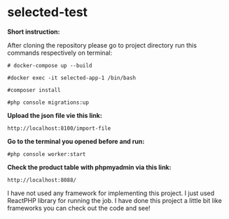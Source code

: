 # selected-test

**Short instruction:**

After cloning the repository please go to project directory run this commands respectively on terminal:
````
# docker-compose up --build

#docker exec -it selected-app-1 /bin/bash

#composer install

#php console migrations:up
````

**Upload the json file vie this link:**
````
http://localhost:8100/import-file
````
**Go to the terminal you opened before and run:**
````
#php console worker:start
````

**Check the product table with phpmyadmin via this link:**
````
http://localhost:8088/
````

I have not used any framework for implementing this project. I just used ReactPHP library for running the job.
I have done this project a little bit like frameworks you can check out the code and see!
